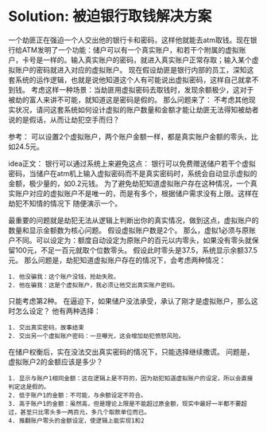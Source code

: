 # Solution: 被迫银行取钱解决方案

一个劫匪正在强迫一个人交出他的银行卡和密码，这样他就能去atm取钱。现在银行给ATM发明了一个功能：储户可以有一个真实账户，和若干个附属的虚拟账户，卡号是一样的。输入真实账户的密码，就进入真实账户正常存取；输入某个虚拟账户的密码就进入对应的虚拟账户。
现在假设劫匪是银行内部的员工，深知这套系统的运作逻辑，也就是说他知道这个人有可能说出虚拟密码，这样自己就拿不到钱。
考虑这样一种场景：当劫匪用虚拟密码去取钱时，发现余额极少，这对于被劫的富人来讲不可能，就知道这是密码是假的。
那么问题来了：
不考虑其他现实状况，请问这套系统如何设计虚拟的账户数量和金额才能让劫匪无法得知被劫者说的是假话，从而让劫犯空手而归？

参考：
可以设置2个虚拟账户，两个账户金额一样，都是真实账户金额的零头，比如24.5元。





idea正文：
银行可以通过系统上来避免这点：
银行可以免费赠送储户若干个虚拟密码，当储户在atm机上输入虚拟密码而不是真实密码时，系统会自动显示虚拟的金额，极少量的，如0.2元钱。
为了避免劫犯知道虚拟账户存在这种情况，一个真实账户对应的虚拟账户不是唯一的，而是有多个，根据储户需求没有上限。这样在劫犯不知情的情况下 随便演示一个。

最重要的问题就是劫犯无法从逻辑上判断出你的真实情况，做到这点，虚拟账户的数量和显示金额数为核心问题。
假设虚拟账户数是2个。
那么，虚拟1必须与原账户不同。可以设定为：额度自动设定为原账户的百元以内零头，如果没有零头就保留100元，不足一百元就取个位数零头。
假设此时零头是37.5，系统显示余额37.5元。
那么问题是，劫犯知道虚拟账户存在的情况下，会考虑两种情况：

	1. 他没骗我：这个账户没钱，抢劫失败。
	2. 他在骗我：这是个虚拟账户，我必须让他交出真实账户密码。

只能考虑第2种。
在逼迫下，如果储户没法承受，承认了刚才是虚拟账户，那么这时怎么设定？
他有两种选择：

	1. 交出真实密码，故事结束
	2. 交出另一个虚拟账户密码：一旦曝光，这会增加劫犯愤怒风险。

在储户权衡后，实在没法交出真实密码的情况下，只能选择继续撒谎。
问题是，虚拟账户2的金额应该是多少？

	1. 显示与账户1相同金额：这在逻辑上是不符的，因为劫犯知道虚拟账户的设定，所以会直接判定这是假的。
	2. 低于账户1的金额：不可能，与余额设定不符合。
	3. 高于账户1的金额：虽然高，但是理论上限是不能超过原金额，现实中最好一半都不要超过，甚至只比零头多一两百元，多几个取款单位而已。
	4. 推翻账户零头的金额设定，使逻辑上能实现1和2


